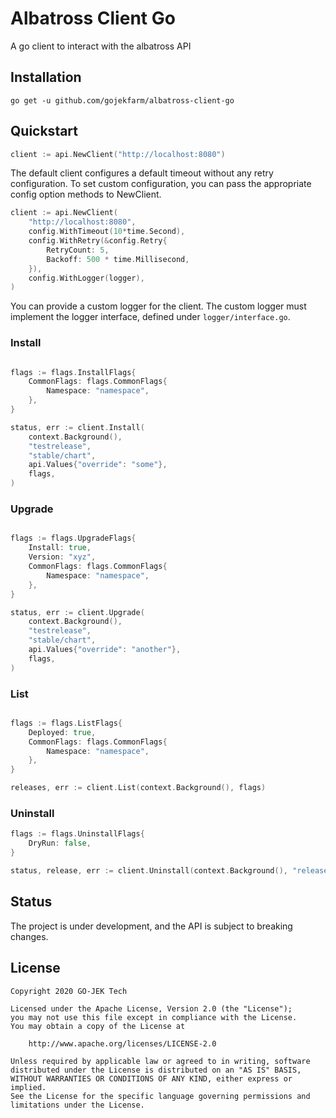 # Albatross Client Go

A go client to interact with the albatross API

## Installation

```
go get -u github.com/gojekfarm/albatross-client-go
```

## Quickstart

```go
client := api.NewClient("http://localhost:8080")
```

The default client configures a default timeout without any retry configuration. To set custom configuration, you can pass the appropriate config option methods to NewClient.

```go
client := api.NewClient(
	"http://localhost:8080",
	config.WithTimeout(10*time.Second),
	config.WithRetry(&config.Retry{
		RetryCount: 5,
		Backoff: 500 * time.Millisecond,
	}),
	config.WithLogger(logger),
)
```

You can provide a custom logger for the client. The custom logger must implement the logger interface, defined under `logger/interface.go`.

### Install

```go

flags := flags.InstallFlags{
	CommonFlags: flags.CommonFlags{
		Namespace: "namespace",
	},
}

status, err := client.Install(
	context.Background(),
	"testrelease",
	"stable/chart",
	api.Values{"override": "some"},
	flags,
)

```

### Upgrade

```go

flags := flags.UpgradeFlags{
	Install: true,
	Version: "xyz",
	CommonFlags: flags.CommonFlags{
		Namespace: "namespace",
	},
}

status, err := client.Upgrade(
	context.Background(),
	"testrelease",
	"stable/chart",
	api.Values{"override": "another"},
	flags,
)

```

### List

```go

flags := flags.ListFlags{
	Deployed: true,
	CommonFlags: flags.CommonFlags{
		Namespace: "namespace",
	},
}

releases, err := client.List(context.Background(), flags)

```
### Uninstall
```go
flags := flags.UninstallFlags{
    DryRun: false,
}

status, release, err := client.Uninstall(context.Background(), "releaseName", "clusterName", "namespace", flags)
```
## Status

The project is under development, and the API is subject to breaking changes.

## License

```
Copyright 2020 GO-JEK Tech

Licensed under the Apache License, Version 2.0 (the "License");
you may not use this file except in compliance with the License.
You may obtain a copy of the License at

	http://www.apache.org/licenses/LICENSE-2.0

Unless required by applicable law or agreed to in writing, software
distributed under the License is distributed on an "AS IS" BASIS,
WITHOUT WARRANTIES OR CONDITIONS OF ANY KIND, either express or implied.
See the License for the specific language governing permissions and
limitations under the License.
```


